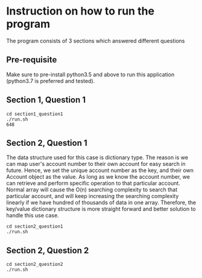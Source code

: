 # Instruction on how to run the program
The program consists of 3 sections which answered different questions

## Pre-requisite
Make sure to pre-install python3.5 and above to run this application (python3.7 is preferred and tested). 

## Section 1, Question 1
```
cd section1_question1
./run.sh
648
```

## Section 2, Question 1

The data structure used for this case is dictionary type. The reason is we can map user's account number to their own account for easy search in future. Hence, we set the unique account number as the key, and their own Account object as the value. As long as we know the account number, we can retrieve and perform specific operation to that particular account. Normal array will cause the O(n) searching complexity to search that particular account, and will keep increasing the searching complexity linearly if we have hundred of thousands of data in one array. Therefore, the key/value dictionary structure is more straight forward and better solution to handle this use case.


```
cd section2_question1
./run.sh
```

## Section 2, Question 2
```
cd section2_question2
./run.sh
```
